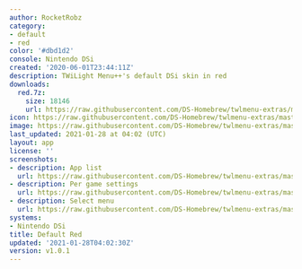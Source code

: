 ```yaml
---
author: RocketRobz
category:
- default
- red
color: '#dbd1d2'
console: Nintendo DSi
created: '2020-06-01T23:44:11Z'
description: TWiLight Menu++'s default DSi skin in red
downloads:
  red.7z:
    size: 18146
    url: https://raw.githubusercontent.com/DS-Homebrew/twlmenu-extras/master/_nds/TWiLightMenu/dsimenu/themes/red.7z
icon: https://raw.githubusercontent.com/DS-Homebrew/twlmenu-extras/master/_nds/TWiLightMenu/dsimenu/themes/meta/red/icon.png
image: https://raw.githubusercontent.com/DS-Homebrew/twlmenu-extras/master/_nds/TWiLightMenu/dsimenu/themes/meta/red/icon.png
last_updated: 2021-01-28 at 04:02 (UTC)
layout: app
license: ''
screenshots:
- description: App list
  url: https://raw.githubusercontent.com/DS-Homebrew/twlmenu-extras/master/_nds/TWiLightMenu/dsimenu/themes/meta/red/screenshots/app-list.png
- description: Per game settings
  url: https://raw.githubusercontent.com/DS-Homebrew/twlmenu-extras/master/_nds/TWiLightMenu/dsimenu/themes/meta/red/screenshots/per-game-settings.png
- description: Select menu
  url: https://raw.githubusercontent.com/DS-Homebrew/twlmenu-extras/master/_nds/TWiLightMenu/dsimenu/themes/meta/red/screenshots/select-menu.png
systems:
- Nintendo DSi
title: Default Red
updated: '2021-01-28T04:02:30Z'
version: v1.0.1
---
```

